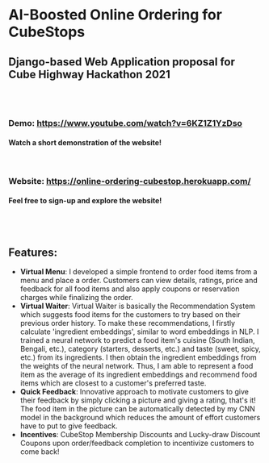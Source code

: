 # AI-Boosted Online Ordering for CubeStops
## Django-based Web Application proposal for Cube Highway Hackathon 2021
<br></br>

### Demo: https://www.youtube.com/watch?v=6KZ1Z1YzDso
#### Watch a short demonstration of the website!

<br>

### Website: https://online-ordering-cubestop.herokuapp.com/
#### Feel free to sign-up and explore the website!

<br></br>

## Features:
* **Virtual Menu**: I developed a simple frontend to order food items from a menu and place a order. Customers can view details, ratings, price and feedback for all food items and also apply coupons or reservation charges while finalizing the order.
* **Virtual Waiter**: Virtual Waiter is basically the Recommendation System which suggests food items for the customers to try based on their previous order history. To make these recommendations, I firstly calculate 'ingredient embeddings', similar to word embeddings in NLP. I trained a neural network to predict a food item's cuisine (South Indian, Bengali, etc.), category (starters, desserts, etc.) and taste (sweet, spicy, etc.) from its ingredients. I then obtain the ingredient embeddings from the weights of the neural network. Thus, I am able to represent a food item as the average of its ingredient embeddings and recommend food items which are closest to a customer's preferred taste. 
* **Quick Feedback**: Innovative approach to motivate customers to give their feedback by simply clicking a picture and giving a rating, that's it! The food item in the picture can be automatically detected by my CNN model in the background which reduces the amount of effort customers have to put to give feedback.
* **Incentives**: CubeStop Membership Discounts and Lucky-draw Discount Coupons upon order/feedback completion to incentivize customers to come back!
